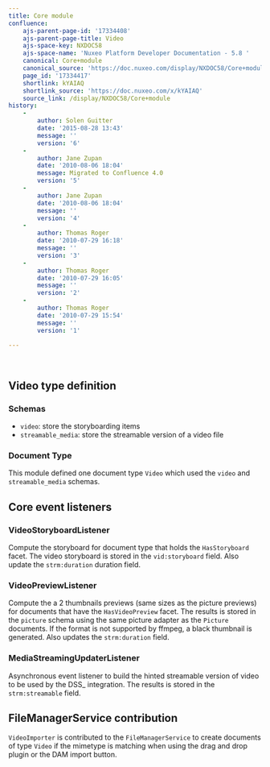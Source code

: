 ```yaml
---
title: Core module
confluence:
    ajs-parent-page-id: '17334408'
    ajs-parent-page-title: Video
    ajs-space-key: NXDOC58
    ajs-space-name: 'Nuxeo Platform Developer Documentation - 5.8 '
    canonical: Core+module
    canonical_source: 'https://doc.nuxeo.com/display/NXDOC58/Core+module'
    page_id: '17334417'
    shortlink: kYAIAQ
    shortlink_source: 'https://doc.nuxeo.com/x/kYAIAQ'
    source_link: /display/NXDOC58/Core+module
history:
    - 
        author: Solen Guitter
        date: '2015-08-28 13:43'
        message: ''
        version: '6'
    - 
        author: Jane Zupan
        date: '2010-08-06 18:04'
        message: Migrated to Confluence 4.0
        version: '5'
    - 
        author: Jane Zupan
        date: '2010-08-06 18:04'
        message: ''
        version: '4'
    - 
        author: Thomas Roger
        date: '2010-07-29 16:18'
        message: ''
        version: '3'
    - 
        author: Thomas Roger
        date: '2010-07-29 16:05'
        message: ''
        version: '2'
    - 
        author: Thomas Roger
        date: '2010-07-29 15:54'
        message: ''
        version: '1'

---
```

&nbsp;

## Video type definition

### Schemas

*   `video`: store the storyboarding items
*   `streamable_media`: store the streamable version of a video file

### Document Type

This module defined one document type `Video` which used the `video` and `streamable_media` schemas.

## Core event listeners

### VideoStoryboardListener

Compute the storyboard for document type that holds the `HasStoryboard` facet. The video storyboard is stored in the `vid:storyboard` field. Also update the `strm:duration` duration field.

### VideoPreviewListener

Compute the a 2 thumbnails previews (same sizes as the picture previews) for documents that have the `HasVideoPreview` facet. The results is stored in the `picture` schema using the same picture adapter as the `Picture` documents. If the format is not supported by ffmpeg, a black thumbnail is generated. Also updates the `strm:duration` field.

### MediaStreamingUpdaterListener

Asynchronous event listener to build the hinted streamable version of video to be used by the DSS_ integration. The results is stored in the `strm:streamable` field.

## FileManagerService contribution

`VideoImporter` is contributed to the `FileManagerService` to create documents of type `Video` if the mimetype is matching when using the drag and drop plugin
or the DAM import button.